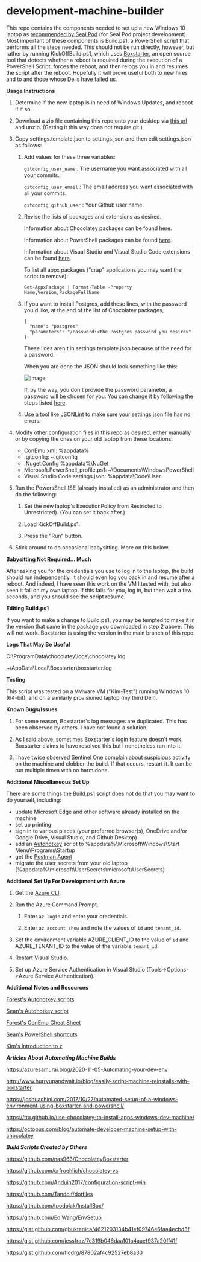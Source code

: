 # development-machine-builder

This repo contains the components needed to set up a new Windows 10 laptop as [recommended by Seal
Pod](https://levelup.atlassian.net/wiki/spaces/POS/pages/299532297/Chapter+6+Tools) (for Seal Pod
project development). Most important of these components is Build.ps1, a PowerShell script that 
performs all the steps needed. This should not be run directly, however, but rather by running 
KickOffBuild.ps1, which uses [Boxstarter](www.boxstarter.org), an open source tool that detects 
whether a reboot is required during the execution of a PowerShell Script, forces the reboot, and
then relogs you in and resumes the script after the reboot. Hopefully it will prove useful both to
new hires and to and those whose Dells have failed us.

**Usage Instructions**

1. Determine if the new laptop is in need of Windows Updates, and reboot it if so.

2. Download a zip file containing this repo onto your desktop via
   [this url](https://codeload.github.com/klickyfan/development-machine-builder/zip/main) and
   unzip. (Getting it this way does not require git.)

3. Copy settings.template.json to settings.json and then edit settings.json as follows:

    1. Add values for these three variables:

       `gitconfig_user_name` : The username you want associated with all your commits.
       
       `gitconfig_user_email` : The email address you want associated with all your commits.
       
       `gitconfig_github_user` : Your Github user name.
       
    2. Revise the lists of packages and extensions as desired. 
    
       Information about Chocolatey packages can be found
       [here](https://community.chocolatey.org/packages).

       Information about PowerShell packages can be found
       [here](https://www.powershellgallery.com/packages).

       Information about Visual Studio and Visual Studio Code extensions can be found
       [here](https://marketplace.visualstudio.com).

       To list all appx packages ("crap" applications you may want the script to remove):
       ```
       Get-AppxPackage | Format-Table -Property Name,Version,PackageFullName
       ```
    
    3. If you want to install Postgres, add these lines, with the password you'd like, at the end
       of the list of Chocolatey packages, 

        ```
       {
          "name": "postgres"
          "parameters": "/Password:<the Postgres password you desire>"
       }
       ```
       
       These lines aren't in settings.template.json because of the need for a password.

       When you are done the JSON should look something like this:
       
       ![image](https://user-images.githubusercontent.com/43219689/137993008-b786594b-8f06-469e-b88e-a5d660448f16.png)
       
       If, by the way, you don't provide the password parameter, a password will be chosen for you.
       You can change it by following the steps listed [here](https://community.chocolatey.org/packages/postgresql).
   
    4. Use a tool like [JSONLint](https://jsonlint.com) to make sure your settings.json file has no errors.
    
4. Modify other configuration files in this repo as desired, either manually or by copying the ones on your
   old laptop from these locations:
   
   * ConEmu.xml: %appdata%<br>
   * .gitconfig: ~\.gitconfig<br>
   * .Nuget.Config %appdata%\NuGet<br>
   * Microsoft.PowerShell_profile.ps1: ~\Documents\WindowsPowerShell<br>
   * Visual Studio Code settings.json: %appdata\Code\User<br>
 
5. Run the PowersShell ISE (already installed) as an administrator and then do the following:

   1. Set the new laptop's ExecutionPolicy from Restricted to Unrestricted). (You can set it back
   after.)
   
   2. Load KickOffBuild.ps1.
   
   3. Press the "Run" button.

7. Stick around to do occasional babysitting. More on this below.

**Babysitting Not Required... Much**

After asking you for the credentials you use to log in to the laptop, the build should run
independently. It should even log you back in and resume after a reboot. And indeed, I have seen
this work on the VM I tested with, but also seen it fail on my own laptop. If this fails for you,
log in, but then wait a few seconds, and you should see the script resume.

**Editing Build.ps1**

If you want to make a change to Build.ps1, you may be tempted to make it in the version that came
in the package you downloaded in step 2 above. This will not work. Boxstarter is using the version
in the main branch of this repo.

**Logs That May Be Useful**

C:\ProgramData\chocolatey\logs\chocolatey.log

~\AppData\Local\Boxstarter\boxstarter.log 

**Testing**

This script was tested on a VMware VM ("Kim-Test") running Windows 10 (64-bit), and on a similarly 
provisioned laptop (my third Dell).

**Known Bugs/Issues**

1. For some reason, Boxstarter's log messages are duplicated. This has been observed by others. I
have not found a solution.

2. As I said above, sometimes Boxstarter's login feature doesn't work. Boxstarter claims to have
resolved this but I nonetheless ran into it.

3. I have twice observed Sentinel One complain about suspicious activity on the machine and clobber
the build. If that occurs, restart it. It can be run multiple times with no harm done.

**Additional Miscellaneous Set Up**

There are some things the Build.ps1 script does not do that you may want to do yourself, including:

* update Microsoft Edge and other software already installed on the machine
* set up printing
* sign in to various places (your preferred browser(s), OneDrive and/or Google Drive, Visual Studio, 
and Github Desktop)
* add an [Autohotkey](https://www.autohotkey.com/) script to %appdata%\Microsoft\Windows\Start Menu\Programs\Startup
* get the [Postman Agent](https://blog.postman.com/introducing-the-postman-agent-send-api-requests-from-your-browser-without-limits/)
* migrate the user secrets from your old laptop (%appdata%\microsoft\UserSecrets\\microsoft\UserSecrets)

**Additional Set Up For Development with Azure**

1. Get the [Azure CLI](https://docs.microsoft.com/en-us/cli/azure/install-azure-cli-windows?tabs=azure-cli). 

2. Run the Azure Command Prompt.

   1. Enter `az login` and enter your credentials.
   
   2. Enter `az account show` and note the values of `id` and `tenant_id`.
   
3. Set the environment variable AZURE_CLIENT_ID to the value of `id` and AZURE_TENANT_ID to the
   value of the variable `tenant_id`.
   
4. Restart Visual Studio.
   
5. Set up Azure Service Authentication in Visual Studio (Tools->Options->Azure Service Authentication).

**Additional Notes and Resources**

[Forest's Autohotkey scripts](https://github.com/forestb/autohotkey-scripts)

[Sean's Autohotkey script](https://gist.github.com/sxmanton/ec91ad6a6fd31a57e7eb152ad837dcb9)

[Forest's ConEmu Cheat Sheet](https://docs.google.com/document/d/13rbTm06QsbGDe4UHbsJlmxMoRh_yKvEJ9vByQxK-VEA)

[Sean's PowerShell shortcuts](https://gist.github.com/sxmanton/f980cbc5fbd660e89c997c069db6fa4f)

[Kim's Introduction to z](https://docs.google.com/document/d/1RrRuwgPh2OVP05fVQT5iUlCkTfJzTpocs7eJckSmGaY)

***Articles About Automating Machine Builds***

https://azuresamurai.blog/2020-11-05-Automating-your-dev-env

http://www.hurryupandwait.io/blog/easily-script-machine-reinstalls-with-boxstarter

https://joshuachini.com/2017/10/27/automated-setup-of-a-windows-environment-using-boxstarter-and-powershell/

https://ttu.github.io/use-chocolatey-to-install-apps-windows-dev-machine/

https://octopus.com/blog/automate-developer-machine-setup-with-chocolatey

***Build Scripts Created by Others***

https://github.com/nas963/ChocolateyBoxstarter

https://github.com/crfroehlich/chocolatey-vs

https://github.com/Anduin2017/configuration-script-win

https://github.com/Tandolf/dotfiles

https://github.com/tpodolak/InstallBox/

https://github.com/EdiWang/EnvSetup

https://gist.github.com/gbuktenica/4621203134b41ef09746e6faa4ecbd3f

https://gist.github.com/jessfraz/7c319b046daa101a4aaef937a20ff41f

https://gist.github.com/flcdrg/87802af4c92527eb8a30

